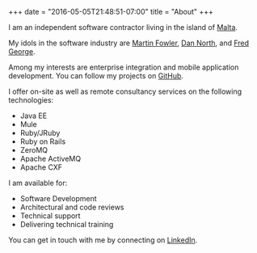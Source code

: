 +++
date = "2016-05-05T21:48:51-07:00"
title = "About"
+++

I am an independent software contractor living in the island of [Malta](https://en.wikipedia.org/wiki/Malta).

My idols in the software industry are [Martin Fowler](http://martinfowler.com/), [Dan North](http://dannorth.net/), and [Fred George](https://twitter.com/fgeorge52).

Among my interests are enterprise integration and mobile application development. You can follow my projects on [GitHub](https://github.com/claudemamo).

I offer on-site as well as remote consultancy services on the following technologies:

* Java EE
* Mule
* Ruby/JRuby
* Ruby on Rails
* ZeroMQ
* Apache ActiveMQ
* Apache CXF

I am available for:

* Software Development
* Architectural and code reviews
* Technical support
* Delivering technical training

You can get in touch with me by connecting on [LinkedIn](https://mt.linkedin.com/in/claudemamo).